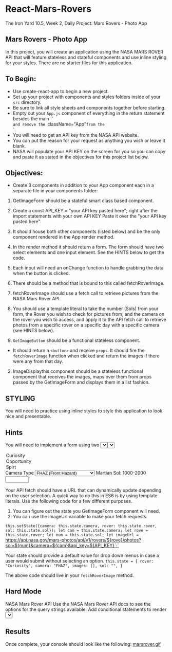 # React-Mars-Rovers
The Iron Yard 10.5, Week 2, Daily Project: Mars Rovers - Photo App

## Mars Rovers - Photo App
In this project, you will create an application using the NASA MARS ROVER API that will feature stateless and stateful components and use inline styling for your styles.
There are no starter files for this application.

## To Begin:  
* Use create-react-app to begin a new project.
* Set up your project with components and styles folders inside of your `src` directory.
* Be sure to link all style sheets and components together before starting.
* Empty out your `App.js` component of everything in the return statement besides the main ``<div className="App">` and remove the  `className="App"` from the `<div>`.
* You will need to get an API key from the NASA API website.
* You can put the reason for your request as anything you wish or leave it blank.
* NASA will populate your API KEY on the screen for you so you can copy and paste it as stated in the objectives for this project list below.

## Objectives:  
* Create 3 components in addition to your App component each in a separate file in your components folder:
1. GetImageForm should be a stateful smart class based component.
2. Create a const API_KEY = "your API key pasted here"; right after the import statements with your own API KEY Paste it over the "your API key pasted here".
3. It should house both other components (listed below) and be the only component rendered in the App render method.
4. In the render method it should return a form. The form should have two select elements and one input element. See the HINTS below to get the code.
5. Each input will need an onChange function to handle grabbing the data when the button is clicked.
6. There should be a method that is bound to this called fetchRoverImage.
7. fetchRoverImage should use a fetch call to retrieve pictures from the NASA Mars Rover API.
8. You should use a template literal to take the number (Sols) from your form, the Rover you wish to check for pictures from, and the camera on the rover you wish to access, and apply it to the API fetch call to retrieve photos from a specific rover on a specific day with a specific camera (see HINTS below).

1. `GetImageButton` should be a functional stateless component.
  * It should return a `<button>` and receive `props`. It should fire the `fetchRoverImage` function when clicked and return the images if there were any from that day.

2. ImageDisplaythis component should be a stateless functional component that receives the images, maps over them from props passed by the GetImageForm and displays them in a list fashion.

## STYLING  
You will need to practice using inline styles to style this application to look nice and presentable.

## Hints  
You will need to implement a form using two <select> inputs. Here is a sample for one. You will need to wire the state and onChange method to get it up and running for both.
`<label htmlFor="rover">Rover</label>
<select onChange={this.handleRover} id="rover" value={this.state.value}>
  <option value="Curiosity">Curiosity</option>
  <option value="Opportunity">Opportunity</option>
  <option value="Spirit">Spirt</option>
</select>
<label htmlFor="camera">Camera Type</label>
<select onChange={this.handleCamera} id="rover" value={this.state.value}>
  <option value="fhaz">FHAZ (Front Hazard)</option>
  <option value="rhaz">RHAZ (Rear Hazard)</option>
  <option value="navcam">NAVCAM (Navigation Cam)</option>
</select>
<label htmlFor="sol">Martian Sol: 1000-2000</label>
<input type="number" onChange={this.handleSol} max="2000" min="1000" value={this.state.value}/>`


Your API fetch should have a URL that can dynamically update depending on the user selection. A quick way to do this in ES6 is by using template literals. Use the following code for a few different purposes.
1. You can figure out the state you GetImageForm component will need.
2. You can use the imageUrl variable to make your fetch requests.

`this.setState({camera: this.state.camera, rover: this.state.rover, sol: this.state.sol});
let cam = this.state.camera;
let rove = this.state.rover;
let num = this.state.sol;
let imageUrl = `https://api.nasa.gov/mars-photos/api/v1/rovers/${rove}/photos?sol=${num}&camera=${cam}&api_key=${API_KEY}`;`


Your state should provide a default value for drop down menus in case a user would submit without selecting an option.
`this.state = {
  rover: "Curiosity",
  camera: "FHAZ",
  images: [],
  sol: "",
}`

The above code should live in your `fetchRoverImage` method.

## Hard Mode  
NASA Mars Rover API
Use the NASA Mars Rover API docs to see the options for the query strings available. Add conditional statements to render <select> tags with the cameras available to the Rover that was chosen by the user.
Add other buttons with other API fetches from the Mars Rover API for different options.

## Results  

Once complete, your console should look like the following:
[marsrover.gif](https://tiy-learn-content.s3.amazonaws.com/9bd3e188-marsrover.gif)

